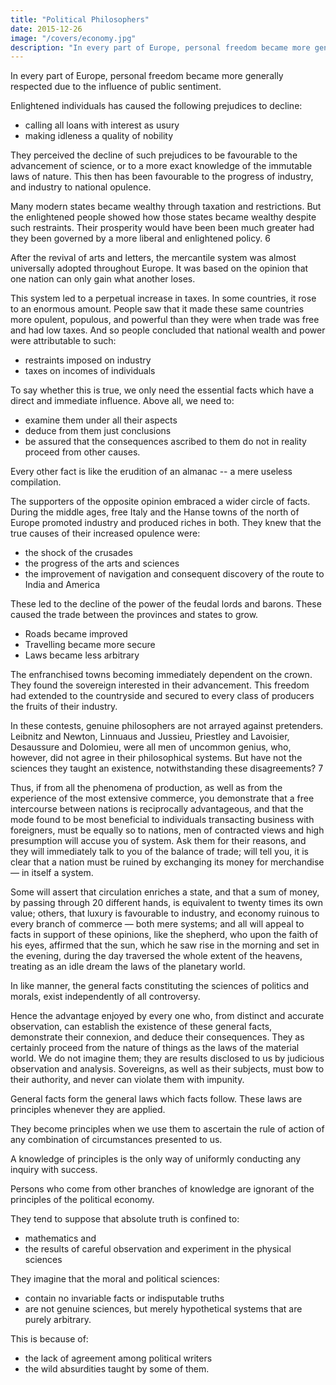 ```yaml
---
title: "Political Philosophers"
date: 2015-12-26
image: "/covers/economy.jpg"
description: "In every part of Europe, personal freedom became more generally respected due to the influence of public sentiment"
---
```




In every part of Europe, personal freedom became more generally respected due to the influence of public sentiment.
<!-- if not from a more improved organization of political society,
at least from the   --> Enlightened individuals has caused the following prejudices to decline:
- calling all loans with interest as usury
- making idleness a quality of <!-- and attaching the importance of --> nobility

<!--  have not only remarked the influence of these,
but of many other analogous facts; it has been perceived by
them, that  -->

They perceived the decline of such prejudices to be favourable to the advancement of science, or to a more exact knowledge of the immutable laws of nature. This then <!-- ; that this improvement in the
cultivation of science has itself --> has been favourable to the progress of industry, and industry to national opulence. 

<!-- From such an induction of facts they have been enabled to conclude, with
much greater certainty than the unthinking multitude, that  -->

Many modern states became wealthy through taxation and restrictions. But the enlightened people showed how those states became wealthy despite such restraints. <!--  on the natural course of human affairs, but in spite of such powerful causes of discouragement. --> Their prosperity would have been <!--  of the same countries would have --> been much greater had they been governed by a more liberal and enlightened policy. 6

<!-- posing them well examined, well observed, and well described, how many of them either prove nothing, or directly
the reverse of what’s intended to be established by them. -->

<!-- Hence, there is not an absurd theory, or an extravagant opinion that has not been supported by an appeal to facts; 4 and it
is by facts also that public authorities have been so often misled. But a knowledge of facts, without a knowledge of their
mutual relations, without being able to show why the one is a cause, and the other a consequence, is really no better than
the crude information of an office-clerk, of whom the most intelligent seldom becomes acquainted with more than one
particular series, which only enables him to examine a question in a single point of view.

Nothing can be more idle than the opposition of theory to practice! What is theory, if it be not a knowledge of the laws
which connect effects with their causes, or facts with facts?

And who can be better acquainted with facts than the theorist who surveys them under all their aspects, and comprehends their relation to each other? And what is practice 5 without theory, but the employment of means without knowing how or why they act? In any investigation, to treat dissimilar cases as if they were analogous, is but a dangerous kind of empiricism, leading to conclusions never foreseen. -->

<!-- Hence it is, that after having seen the exclusive or restrictive system of commerce, a system founded on ,   -->

After the revival of arts and letters, the mercantile system was almost universally adopted throughout Europe. It was based on the opinion that one nation can only gain what another loses. 

This system led to a perpetual increase in taxes. In some countries, it rose to an enormous amount. People saw that it made these same countries more opulent, populous, and powerful than they were when trade was free and had low taxes. And so people <!--  were almost entirely exempt from public burdens, the generality of mankind have --> concluded that national wealth and power were attributable to such:
- restraints imposed on industry
- taxes on incomes of individuals

<!-- Shallow thinkers have even pretended that this opinion was founded on facts, and that every different one was the offspring of a wild and disordered imagination. -->

To say whether this is true, <!--  obtain the truth we do not need so many facts. --> we only need the essential facts which have a direct and immediate influence. Above all, we need to:
- examine them under all their aspects
- deduce from them just conclusions
- be assured that the consequences ascribed to them do not in reality proceed from other causes. 

Every other fact is like the erudition of an almanac -- a mere useless compilation. 

<!-- And it may be remarked, that this sort of information is peculiar to men of clear memories and clouded judgments; men who declaim against the best established
doctrines, the fruits of the most enlarged experience and profoundest reasoning; and whilst inveighing against system,
whenever their own routine is departed from, are precisely those most under its influence, and who defend it with stub -->

The supporters of the opposite opinion embraced a wider circle of facts. <!-- , and understood them much better than their opponents. --> During the middle ages, free Italy and the Hanse towns of the north of Europe promoted industry and produced riches in both. They knew that the true causes of their increased opulence were:
- the shock of the crusades
- the progress of the arts and sciences
- the improvement of navigation and consequent discovery of the route to India and America

<!-- , as well as a succession of other less important events, were all known to them as the true causes of  of the most ingenious nations on the globe. -->

These led to the decline of the power of <!-- And although they were aware that this activity had received successive checks, they at the same time knew that it had been freed from more oppressive obstacles. In consequence of the authority of  --> the feudal lords and barons. These caused the trade between the provinces and states to grow. <!-- could no longer be interrupted; --> 
- Roads became improved
- Travelling became more secure
- Laws became less arbitrary

The enfranchised towns becoming immediately dependent on the crown. They found the sovereign interested in their advancement. This freedom <!-- ; and this enfranchisement, which the natural course of things and the progress
of civilization --> had extended to the countryside and secured to every class of producers the fruits of their industry. 

<!-- born folly, fearful rather of being convinced, than desirous of
arriving at certainty.
by both parties, but are classed and explained differently by
each; and it is worthy of remark, that  -->

In these contests, genuine philosophers are not arrayed against pretenders. Leibnitz and Newton, Linnuaus and Jussieu, Priestley and Lavoisier, Desaussure and Dolomieu, were all men of uncommon genius, who, however, did not agree in their philosophical systems. But have not the sciences they taught an existence, notwithstanding these disagreements? 7

Thus, if from all the phenomena of production, as well as from the experience of the most extensive commerce, you demonstrate that a free intercourse between nations is reciprocally advantageous, and that the mode found to be most beneficial to individuals transacting business with foreigners, must be equally so to nations, men of contracted views and high presumption will accuse you of system. Ask them for their reasons, and they will immediately talk to you of the balance of trade; will tell you, it is clear that a nation must be ruined by exchanging its money for merchandise — in itself a system. 

Some will assert that circulation enriches a state, and that a sum of money, by passing through 20 different hands, is equivalent to twenty times its own value; others, that luxury is favourable to industry, and economy ruinous to every branch of commerce — both mere systems; and all will appeal to facts in support of these opinions, like the shepherd, who upon the faith of his eyes, affirmed that the sun, which he saw rise in the morning and set in the evening, during the day traversed the whole extent of the heavens, treating as an idle dream the laws of the planetary world. 

In like manner, the general facts constituting the sciences of politics and morals, exist independently of all controversy.

Hence the advantage enjoyed by every one who, from distinct and accurate observation, can establish the existence of these general facts, demonstrate their connexion, and deduce their consequences. They as certainly proceed from the nature of things as the laws of the material world. We do not imagine them; they are results disclosed to us by judicious observation and analysis. Sovereigns, as well as their subjects, must bow to their authority, and never can violate them with impunity. 

General facts form the general laws which facts follow. These laws are principles whenever they are applied. 

They become principles when we use them to ascertain the rule of action of any combination of circumstances presented to us. 

A knowledge of principles is the only way of uniformly conducting any inquiry with success.

Persons who come from other branches of knowledge are ignorant of the principles of the political economy. 

They tend to suppose that absolute truth is confined to:
- mathematics and
- the results of careful observation and experiment in the physical sciences


They imagine that the moral and political sciences:
- contain no invariable facts or indisputable truths
- are not genuine sciences, but merely hypothetical systems that are purely arbitrary. 

This is because of:
- the lack of agreement among political writers
- the wild absurdities taught by some of them. 

<!-- But what science has been free from extravagant hypotheses? How many years have elapsed since those most advanced have been altogether disengaged from system? On the contrary, do we not still see men of perverted understandings attacking the best established positions?  -->



